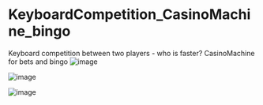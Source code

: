 # KeyboardCompetition_CasinoMachine_bingo
Keyboard competition between two players - who is faster?
CasinoMachine for bets and bingo
![image](https://user-images.githubusercontent.com/83061722/157692775-5ef60eed-0a9b-4148-b8ff-dcc940f17edb.png)

![image](https://user-images.githubusercontent.com/83061722/157692807-3a5d8c46-71f1-4407-9275-dec1bc32f7eb.png)

![image](https://user-images.githubusercontent.com/83061722/157692831-701c6f8b-322f-477c-9aaa-0fa82bdf682f.png)
